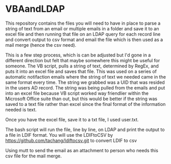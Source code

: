 # VBAandLDAP
This repository contains the files you will need to have in place to parse a string of text from an email or multiple emails in a folder 
and save it to an excel file and then running that file on an LDAP query for each record line and convert output to csv format and email the file which is then used as a mail merge (hence the csv need).

This is a few step process, which is can be adjusted but I'd gone in a different direction but felt that maybe somewhere this might be useful for someone. The VB script, pulls a string of text, determined by RegEx, and puts it into an excel file and saves that file. This was used on a series of automatic notifaction emails where the string of text we needed came in the same format every time. The string we grabbed was a UID that was resided in the users AD record. The string was being pulled from the emails and put into an excel file because VB script worked way friendlier within the Microsoft Office suite than out, but this would be better if the string was saved to a text file rather than excel since the final format of the information needed is text. 

Once you have the excel file, save it to a txt file, I used user.txt. 

The bash script will run the file, line by line, on LDAP and print the output to a file in LDIF format. You will use the LDIFtoCSV by https://github.com/tachang/ldiftocsv.git to convert LDIF to csv 

Using mutt to send the email as an attachment to person who needs this csv file for the mail merge. 
